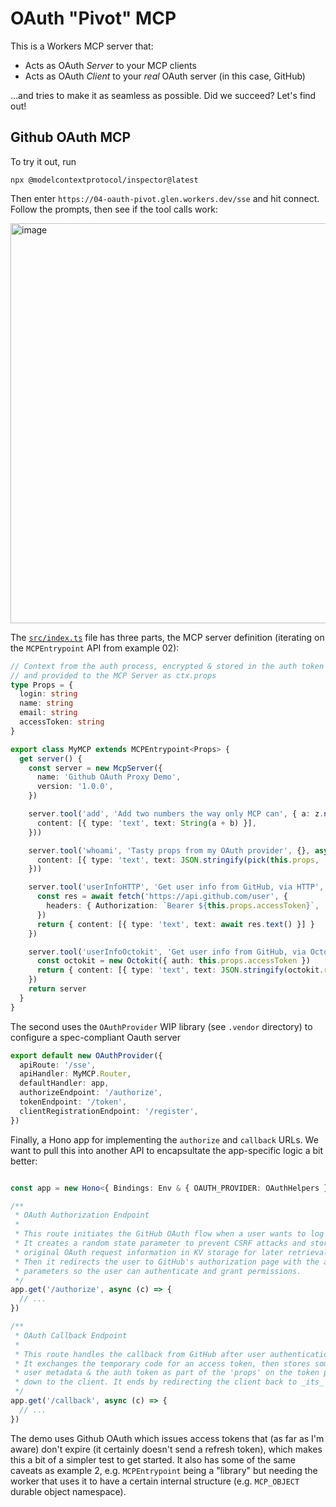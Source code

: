 # OAuth "Pivot" MCP

This is a Workers MCP server that:

* Acts as OAuth _Server_ to your MCP clients
* Acts as OAuth _Client_ to your _real_ OAuth server (in this case, GitHub)

...and tries to make it as seamless as possible. Did we succeed? Let's find out!

## Github OAuth MCP

To try it out, run

```
npx @modelcontextprotocol/inspector@latest
```

Then enter `https://04-oauth-pivot.glen.workers.dev/sse` and hit connect. Follow the prompts, then see if the tool calls work:

<img width="640" alt="image" src="https://github.com/user-attachments/assets/7973f392-0a9d-4712-b679-6dd23f824287" />

The [`src/index.ts`](src/index.ts) file has three parts, the MCP server definition (iterating on the `MCPEntrypoint` API from example 02):

```ts
// Context from the auth process, encrypted & stored in the auth token
// and provided to the MCP Server as ctx.props
type Props = {
  login: string
  name: string
  email: string
  accessToken: string
}

export class MyMCP extends MCPEntrypoint<Props> {
  get server() {
    const server = new McpServer({
      name: 'Github OAuth Proxy Demo',
      version: '1.0.0',
    })

    server.tool('add', 'Add two numbers the way only MCP can', { a: z.number(), b: z.number() }, async ({ a, b }) => ({
      content: [{ type: 'text', text: String(a + b) }],
    }))

    server.tool('whoami', 'Tasty props from my OAuth provider', {}, async () => ({
      content: [{ type: 'text', text: JSON.stringify(pick(this.props, 'login', 'name', 'email')) }],
    }))

    server.tool('userInfoHTTP', 'Get user info from GitHub, via HTTP', {}, async () => {
      const res = await fetch('https://api.github.com/user', {
        headers: { Authorization: `Bearer ${this.props.accessToken}`, 'User-Agent': '04-auth-pivot' },
      })
      return { content: [{ type: 'text', text: await res.text() }] }
    })

    server.tool('userInfoOctokit', 'Get user info from GitHub, via Octokit', {}, async () => {
      const octokit = new Octokit({ auth: this.props.accessToken })
      return { content: [{ type: 'text', text: JSON.stringify(octokit.rest.users.getAuthenticated()) }] }
    })
    return server
  }
}
```

The second uses the `OAuthProvider` WIP library (see `.vendor` directory) to configure a spec-compliant Oauth server

```ts
export default new OAuthProvider({
  apiRoute: '/sse',
  apiHandler: MyMCP.Router,
  defaultHandler: app,
  authorizeEndpoint: '/authorize',
  tokenEndpoint: '/token',
  clientRegistrationEndpoint: '/register',
})
```

Finally, a Hono app for implementing the `authorize` and `callback` URLs. We want to pull this into another API to encapsultate the app-specific logic a bit better:

```ts

const app = new Hono<{ Bindings: Env & { OAUTH_PROVIDER: OAuthHelpers } }>()

/**
 * OAuth Authorization Endpoint
 *
 * This route initiates the GitHub OAuth flow when a user wants to log in.
 * It creates a random state parameter to prevent CSRF attacks and stores the
 * original OAuth request information in KV storage for later retrieval.
 * Then it redirects the user to GitHub's authorization page with the appropriate
 * parameters so the user can authenticate and grant permissions.
 */
app.get('/authorize', async (c) => {
  // ...
})

/**
 * OAuth Callback Endpoint
 *
 * This route handles the callback from GitHub after user authentication.
 * It exchanges the temporary code for an access token, then stores some
 * user metadata & the auth token as part of the 'props' on the token passed
 * down to the client. It ends by redirecting the client back to _its_ callback URL
 */
app.get('/callback', async (c) => {
  // ...
})
```

The demo uses Github OAuth which issues access tokens that (as far as I'm aware) don't expire (it certainly doesn't send a refresh token), which makes this a bit of a simpler test to get started. It also has some of the same caveats as example 2, e.g. `MCPEntrypoint` being a "library" but needing the worker that uses it to have a certain internal structure (e.g. `MCP_OBJECT` durable object namespace).

